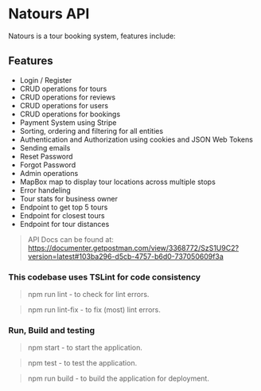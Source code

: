 
# Natours API

Natours is a tour booking system, features include:

## Features

- Login / Register
- CRUD operations for tours
- CRUD operations for reviews
- CRUD operations for users
- CRUD operations for bookings
- Payment System using Stripe
- Sorting, ordering and filtering for all entities
- Authentication and Authorization using cookies and JSON Web Tokens
- Sending emails
- Reset Password
- Forgot Password
- Admin operations
- MapBox map to display tour locations across multiple stops
- Error handeling
- Tour stats for business owner
- Endpoint to get top 5 tours
- Endpoint for closest tours
- Endpoint for tour distances

> API Docs can be found at: https://documenter.getpostman.com/view/3368772/SzS1U9C2?version=latest#103ba296-d5cb-4757-b6d0-737050609f3a

### This codebase uses TSLint for code consistency

> npm run lint - to check for lint errors.

> npm run lint-fix - to fix (most) lint errors.

### Run, Build and testing

> npm start - to start the application.

> npm test - to test the application.

> npm run build - to build the application for deployment.
